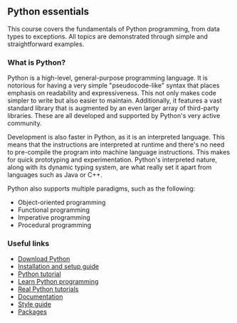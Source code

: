 ## Python essentials

This course covers the fundamentals of Python programming, from data types to
exceptions. All topics are demonstrated through simple and straightforward
examples.

### What is Python?

Python is a high-level, general-purpose programming language. It is notorious
for having a very simple "pseudocode-like" syntax that places emphasis on
readability and expressiveness. This not only makes code simpler to write but
also easier to maintain. Additionally, it features a vast standard library that
is augmented by an even larger array of third-party libraries. These are all
developed and supported by Python's very active community.

Development is also faster in Python, as it is an interpreted language. This
means that the instructions are interpreted at runtime and there's no need to
pre-compile the program into machine language instructions. This makes for
quick prototyping and experimentation. Python's interpreted nature, along with
its dynamic typing system, are what really set it apart from languages such as
Java or C++.

Python also supports multiple paradigms, such as the following:

- Object-oriented programming
- Functional programming
- Imperative programming
- Procedural programming

### Useful links

- [Download Python](https://www.python.org/downloads/)
- [Installation and setup guide](https://realpython.com/installing-python/)
- [Python tutorial](https://www.pythontutorial.net/)
- [Learn Python programming](https://www.programiz.com/python-programming)
- [Real Python tutorials](https://realpython.com/)
- [Documentation](https://docs.python.org/3/index.html)
- [Style guide](https://www.python.org/dev/peps/pep-0008/)
- [Packages](https://pypi.org/)
